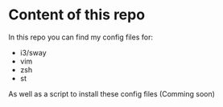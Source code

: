 # Content of this repo
In this repo you can find my config files for:
 
 * i3/sway
 * vim
 * zsh
 * st

As well as a script to install these config files (Comming soon)
